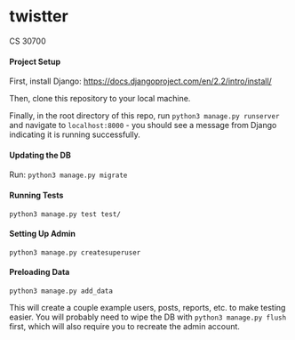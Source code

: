 # twistter
CS 30700

#### Project Setup

First, install Django: https://docs.djangoproject.com/en/2.2/intro/install/

Then, clone this repository to your local machine.

Finally, in the root directory of this repo, run `python3 manage.py runserver` and navigate to `localhost:8000` - you should see a message from Django indicating it is running successfully.

#### Updating the DB

Run: `python3 manage.py migrate`

#### Running Tests

`python3 manage.py test test/`

#### Setting Up Admin

`python3 manage.py createsuperuser`

#### Preloading Data

`python3 manage.py add_data`

This will create a couple example users, posts, reports, etc. to make testing easier. You will probably need to wipe the DB with `python3 manage.py flush` first, which will also require you to recreate the admin account.
